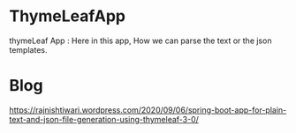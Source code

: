 # ThymeLeafApp
thymeLeaf App : Here in this app, How we can parse the text or the json templates. 
# Blog
https://rajnishtiwari.wordpress.com/2020/09/06/spring-boot-app-for-plain-text-and-json-file-generation-using-thymeleaf-3-0/

